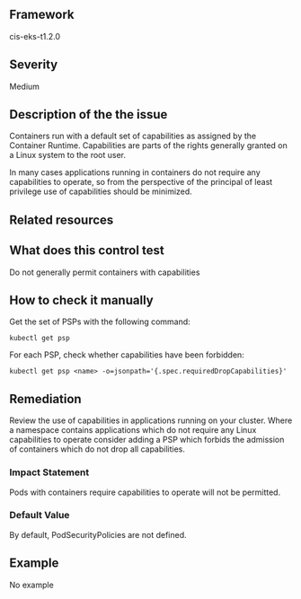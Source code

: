 ## Framework
cis-eks-t1.2.0
 
## Severity
Medium

## Description of the the issue
Containers run with a default set of capabilities as assigned by the Container Runtime. Capabilities are parts of the rights generally granted on a Linux system to the root user.

 In many cases applications running in containers do not require any capabilities to operate, so from the perspective of the principal of least privilege use of capabilities should be minimized.
 
## Related resources

## What does this control test
Do not generally permit containers with capabilities
 
## How to check it manually
Get the set of PSPs with the following command:

 
```
kubectl get psp

```
 For each PSP, check whether capabilities have been forbidden:

 
```
kubectl get psp <name> -o=jsonpath='{.spec.requiredDropCapabilities}'

```
## Remediation
Review the use of capabilities in applications running on your cluster. Where a namespace contains applications which do not require any Linux capabilities to operate consider adding a PSP which forbids the admission of containers which do not drop all capabilities.
 
### Impact Statement
Pods with containers require capabilities to operate will not be permitted.
### Default Value
By default, PodSecurityPolicies are not defined.
## Example
No example
